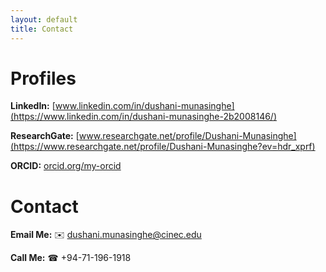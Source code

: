 ```yaml
---
layout: default
title: Contact
---
```


# Profiles

**LinkedIn:** [www.linkedin.com/in/dushani-munasinghe](https://www.linkedin.com/in/dushani-munasinghe-2b2008146/)

**ResearchGate:** [www.researchgate.net/profile/Dushani-Munasinghe](https://www.researchgate.net/profile/Dushani-Munasinghe?ev=hdr_xprf)

**ORCID:** [orcid.org/my-orcid](https://orcid.org/my-orcid?orcid=0000-0002-0692-834X)

# Contact 

**Email Me:** ✉️ dushani.munasinghe@cinec.edu

**Call Me:** ☎ +94-71-196-1918
